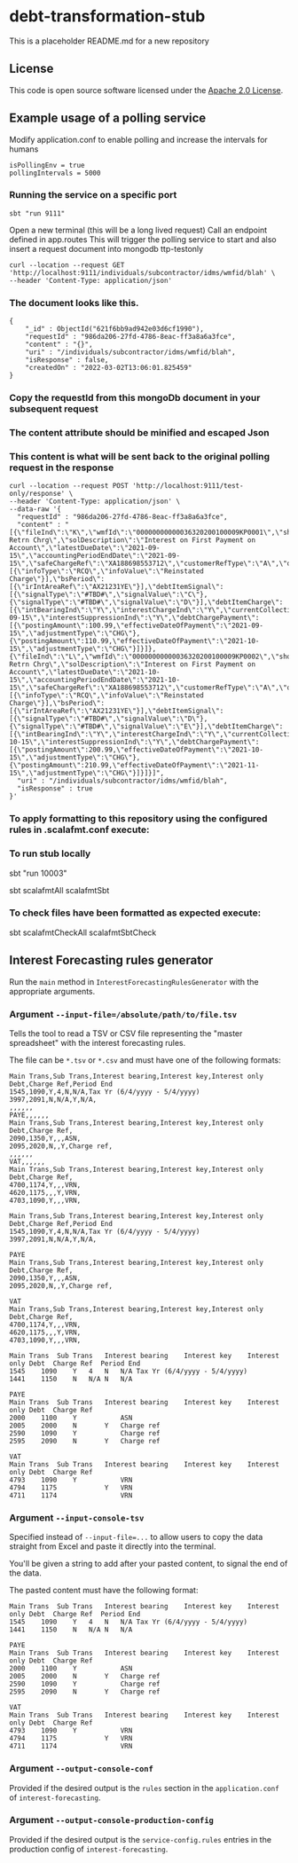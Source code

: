 
# debt-transformation-stub

This is a placeholder README.md for a new repository

## License

This code is open source software licensed under the [Apache 2.0 License]("http://www.apache.org/licenses/LICENSE-2.0.html").


## Example usage of a polling service

Modify application.conf to enable polling and increase the intervals for humans
```
isPollingEnv = true
pollingIntervals = 5000
```

### Running the service on a specific port
```sbt "run 9111"```

Open a new terminal (this will be a long lived request)
Call an endpoint defined in app.routes
This will trigger the polling service to start and also insert a request document into mongodb ttp-testonly

```
curl --location --request GET 'http://localhost:9111/individuals/subcontractor/idms/wmfid/blah' \
--header 'Content-Type: application/json' 
```

### The document looks like this.
```
{
    "_id" : ObjectId("621f6bb9ad942e03d6cf1990"),
    "requestId" : "986da206-27fd-4786-8eac-ff3a8a6a3fce",
    "content" : "{}",
    "uri" : "/individuals/subcontractor/idms/wmfid/blah",
    "isResponse" : false,
    "createdOn" : "2022-03-02T13:06:01.825459"
}
```

### Copy the requestId from this mongoDb document in your subsequent request
### The content attribute should be minified and escaped Json
### This content is what will be sent back to the original polling request in the response

```
curl --location --request POST 'http://localhost:9111/test-only/response' \
--header 'Content-Type: application/json' \
--data-raw '{
  "requestId" : "986da206-27fd-4786-8eac-ff3a8a6a3fce",
  "content" : "[{\"fileInd\":\"K\",\"wmfId\":\"00000000000036320200100009KP0001\",\"shortDescription\":\"RGD Retrn Chrg\",\"solDescription\":\"Interest on First Payment on Account\",\"latestDueDate\":\"2021-09-15\",\"accountingPeriodEndDate\":\"2021-09-15\",\"safeChargeRef\":\"XA188698553712\",\"customerRefType\":\"A\",\"outputRefType\":\"B\",\"additionalInfo\":[{\"infoType\":\"RCQ\",\"infoValue\":\"Reinstated Charge\"}],\"bsPeriod\":[{\"irIntAreaRef\":\"AX21231YE\"}],\"debtItemSignal\":[{\"signalType\":\"#TBD#\",\"signalValue\":\"C\"},{\"signalType\":\"#TBD#\",\"signalValue\":\"D\"}],\"debtItemCharge\":[{\"intBearingInd\":\"Y\",\"interestChargeInd\":\"Y\",\"currentCollectibleAmount\":34409.49,\"chargeAmount\":7899.45,\"interestStartDate\":\"2021-09-15\",\"interestSuppressionInd\":\"Y\",\"debtChargePayment\":[{\"postingAmount\":100.99,\"effectiveDateOfPayment\":\"2021-09-15\",\"adjustmentType\":\"CHG\"},{\"postingAmount\":110.99,\"effectiveDateOfPayment\":\"2021-10-15\",\"adjustmentType\":\"CHG\"}]}]},{\"fileInd\":\"L\",\"wmfId\":\"00000000000036320200100009KP0002\",\"shortDescription\":\"RGD Retrn Chrg\",\"solDescription\":\"Interest on First Payment on Account\",\"latestDueDate\":\"2021-10-15\",\"accountingPeriodEndDate\":\"2021-10-15\",\"safeChargeRef\":\"XA188698553712\",\"customerRefType\":\"A\",\"outputRefType\":\"B\",\"additionalInfo\":[{\"infoType\":\"RCQ\",\"infoValue\":\"Reinstated Charge\"}],\"bsPeriod\":[{\"irIntAreaRef\":\"AX21231YE\"}],\"debtItemSignal\":[{\"signalType\":\"#TBD#\",\"signalValue\":\"D\"},{\"signalType\":\"#TBD#\",\"signalValue\":\"E\"}],\"debtItemCharge\":[{\"intBearingInd\":\"Y\",\"interestChargeInd\":\"Y\",\"currentCollectibleAmount\":54409.49,\"chargeAmount\":8899.45,\"interestStartDate\":\"2021-10-15\",\"interestSuppressionInd\":\"Y\",\"debtChargePayment\":[{\"postingAmount\":200.99,\"effectiveDateOfPayment\":\"2021-10-15\",\"adjustmentType\":\"CHG\"},{\"postingAmount\":210.99,\"effectiveDateOfPayment\":\"2021-11-15\",\"adjustmentType\":\"CHG\"}]}]}]",
  "uri" : "/individuals/subcontractor/idms/wmfid/blah",
  "isResponse" : true
}'
```
### To apply formatting to this repository using the configured rules in .scalafmt.conf execute:

### To run stub locally 
sbt "run 10003"

sbt scalafmtAll scalafmtSbt
### To check files have been formatted as expected execute:

sbt scalafmtCheckAll scalafmtSbtCheck

## Interest Forecasting rules generator

Run the `main` method in `InterestForecastingRulesGenerator` with the appropriate arguments.

### Argument `--input-file=/absolute/path/to/file.tsv`
Tells the tool to read a TSV or CSV file representing the "master spreadsheet" with the interest forecasting rules.

The file can be `*.tsv` or `*.csv` and must have one of the following formats:
```CSV
Main Trans,Sub Trans,Interest bearing,Interest key,Interest only Debt,Charge Ref,Period End
1545,1090,Y,4,N,N/A,Tax Yr (6/4/yyyy - 5/4/yyyy)
3997,2091,N,N/A,Y,N/A,
,,,,,,
PAYE,,,,,,
Main Trans,Sub Trans,Interest bearing,Interest key,Interest only Debt,Charge Ref,
2090,1350,Y,,,ASN,
2095,2020,N,,Y,Charge ref,
,,,,,,
VAT,,,,,,
Main Trans,Sub Trans,Interest bearing,Interest key,Interest only Debt,Charge Ref,
4700,1174,Y,,,VRN,
4620,1175,,,Y,VRN,
4703,1090,Y,,,VRN,
```

```CSV
Main Trans,Sub Trans,Interest bearing,Interest key,Interest only Debt,Charge Ref,Period End
1545,1090,Y,4,N,N/A,Tax Yr (6/4/yyyy - 5/4/yyyy)
3997,2091,N,N/A,Y,N/A,

PAYE
Main Trans,Sub Trans,Interest bearing,Interest key,Interest only Debt,Charge Ref,
2090,1350,Y,,,ASN,
2095,2020,N,,Y,Charge ref,

VAT
Main Trans,Sub Trans,Interest bearing,Interest key,Interest only Debt,Charge Ref,
4700,1174,Y,,,VRN,
4620,1175,,,Y,VRN,
4703,1090,Y,,,VRN,
```

```TSV
Main Trans	Sub Trans	Interest bearing	Interest key	Interest only Debt	Charge Ref	Period End
1545	1090	Y	4	N	N/A	Tax Yr (6/4/yyyy - 5/4/yyyy)
1441	1150	N	N/A	N	N/A

PAYE
Main Trans	Sub Trans	Interest bearing	Interest key	Interest only Debt	Charge Ref
2000	1100	Y			ASN
2005	2000	N		Y	Charge ref
2590	1090	Y			Charge ref
2595	2090	N		Y	Charge ref

VAT
Main Trans	Sub Trans	Interest bearing	Interest key	Interest only Debt	Charge Ref
4793	1090	Y			VRN
4794	1175			Y	VRN
4711	1174				VRN
```

### Argument `--input-console-tsv`

Specified instead of `--input-file=...` to allow users to copy the data straight from Excel and paste it
directly into the terminal.

You'll be given a string to add after your pasted content, to signal the end of the data.

The pasted content must have the following format:
```TSV
Main Trans	Sub Trans	Interest bearing	Interest key	Interest only Debt	Charge Ref	Period End
1545	1090	Y	4	N	N/A	Tax Yr (6/4/yyyy - 5/4/yyyy)
1441	1150	N	N/A	N	N/A

PAYE
Main Trans	Sub Trans	Interest bearing	Interest key	Interest only Debt	Charge Ref
2000	1100	Y			ASN
2005	2000	N		Y	Charge ref
2590	1090	Y			Charge ref
2595	2090	N		Y	Charge ref

VAT
Main Trans	Sub Trans	Interest bearing	Interest key	Interest only Debt	Charge Ref
4793	1090	Y			VRN
4794	1175			Y	VRN
4711	1174				VRN
```

### Argument `--output-console-conf`

Provided if the desired output is the `rules` section in the `application.conf` of `interest-forecasting`.

### Argument `--output-console-production-config`

Provided if the desired output is the `service-config.rules` entries in the production config of `interest-forecasting`.
